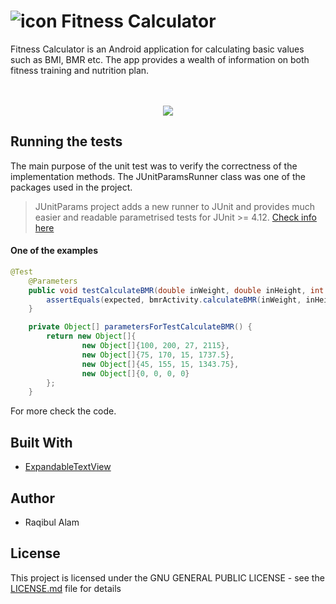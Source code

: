 # ![icon](https://user-images.githubusercontent.com/22128178/36096709-bff91f40-0ff7-11e8-81c3-a25e57ed211a.png) Fitness Calculator

Fitness Calculator is an Android application for calculating basic values such as BMI, BMR etc. The app provides a wealth of information on both fitness training and nutrition plan.

<p align="center">
  <br><br>
  <img src="http://recordit.co/tpAqbRc7lS.gif">
</p>

## Running the tests 

The main purpose of the unit test was to verify the correctness of the implementation methods. The JUnitParamsRunner class was one of the packages used in the project.

> JUnitParams project adds a new runner to JUnit and provides much easier and readable parametrised tests for JUnit >= 4.12. [Check info here](https://github.com/Pragmatists/JUnitParams)

#### One of the examples

```java
@Test
    @Parameters
    public void testCalculateBMR(double inWeight, double inHeight, int inAge, double expected) {
        assertEquals(expected, bmrActivity.calculateBMR(inWeight, inHeight, inAge), 0.0);
    }

    private Object[] parametersForTestCalculateBMR() {
        return new Object[]{
                new Object[]{100, 200, 27, 2115},
                new Object[]{75, 170, 15, 1737.5},
                new Object[]{45, 155, 15, 1343.75},
                new Object[]{0, 0, 0, 0}
        };
    }
```
For more check the code.

## Built With

* [ExpandableTextView](https://github.com/Manabu-GT/ExpandableTextView)


## Author

* Raqibul Alam

## License

This project is licensed under the  GNU GENERAL PUBLIC LICENSE - see the  [LICENSE.md](https://github.com/lukasowy/FitnessCalculators/blob/master/LICENSE) file for details

